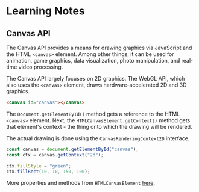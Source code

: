# Learning Notes

## Canvas API

The Canvas API provides a means for drawing graphics via JavaScript and the HTML `<canvas>` element. Among other things, it can be used for animation, game graphics, data visualization, photo manipulation, and real-time video processing.

The Canvas API largely focuses on 2D graphics. The WebGL API, which also uses the `<canvas>` element, draws hardware-accelerated 2D and 3D graphics.

```html
<canvas id="canvas"></canvas>
```

The `Document.getElementById()` method gets a reference to the HTML `<canvas>` element. Next, the `HTMLCanvasElement.getContext()` method gets that element's context - the thing onto which the drawing will be rendered.

The actual drawing is done using the `CanvasRenderingContext2D` interface.

```js
const canvas = document.getElementById("canvas");
const ctx = canvas.getContext("2d");

ctx.fillStyle = "green";
ctx.fillRect(10, 10, 150, 100);
```

More properties and methods from `HTMLCanvasElement` [here](https://developer.mozilla.org/en-US/docs/Web/API/HTMLCanvasElement).
